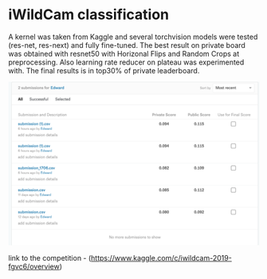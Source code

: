 # iWildCam classification
A kernel was taken from Kaggle and several torchvision models were tested (res-net, res-next) and fully fine-tuned. The best result on private board was obtained with resnet50 with Horizonal Flips and Random Crops at preprocessing. Also learning rate reducer on plateau was experimented with. The final results is in top30% of private leaderboard.

![Submissions results](https://raw.githubusercontent.com/eayunts/lsml_project/master/sub_results.png)

link to the competition - (https://www.kaggle.com/c/iwildcam-2019-fgvc6/overview)
